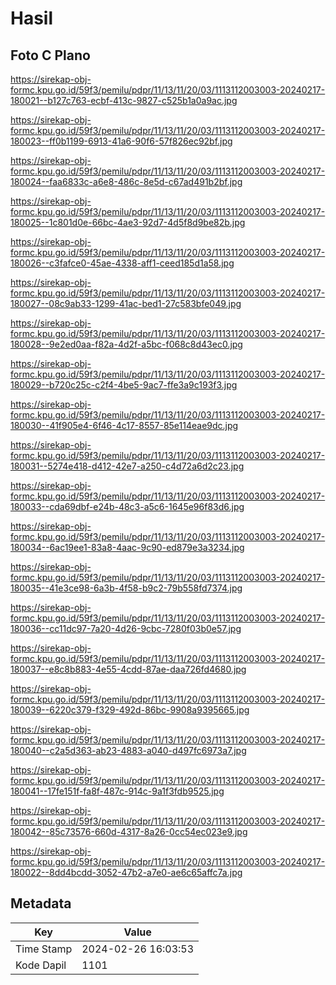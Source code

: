 # Hasil

## Foto C Plano

https://sirekap-obj-formc.kpu.go.id/59f3/pemilu/pdpr/11/13/11/20/03/1113112003003-20240217-180021--b127c763-ecbf-413c-9827-c525b1a0a9ac.jpg

https://sirekap-obj-formc.kpu.go.id/59f3/pemilu/pdpr/11/13/11/20/03/1113112003003-20240217-180023--ff0b1199-6913-41a6-90f6-57f826ec92bf.jpg

https://sirekap-obj-formc.kpu.go.id/59f3/pemilu/pdpr/11/13/11/20/03/1113112003003-20240217-180024--faa6833c-a6e8-486c-8e5d-c67ad491b2bf.jpg

https://sirekap-obj-formc.kpu.go.id/59f3/pemilu/pdpr/11/13/11/20/03/1113112003003-20240217-180025--1c801d0e-66bc-4ae3-92d7-4d5f8d9be82b.jpg

https://sirekap-obj-formc.kpu.go.id/59f3/pemilu/pdpr/11/13/11/20/03/1113112003003-20240217-180026--c3fafce0-45ae-4338-aff1-ceed185d1a58.jpg

https://sirekap-obj-formc.kpu.go.id/59f3/pemilu/pdpr/11/13/11/20/03/1113112003003-20240217-180027--08c9ab33-1299-41ac-bed1-27c583bfe049.jpg

https://sirekap-obj-formc.kpu.go.id/59f3/pemilu/pdpr/11/13/11/20/03/1113112003003-20240217-180028--9e2ed0aa-f82a-4d2f-a5bc-f068c8d43ec0.jpg

https://sirekap-obj-formc.kpu.go.id/59f3/pemilu/pdpr/11/13/11/20/03/1113112003003-20240217-180029--b720c25c-c2f4-4be5-9ac7-ffe3a9c193f3.jpg

https://sirekap-obj-formc.kpu.go.id/59f3/pemilu/pdpr/11/13/11/20/03/1113112003003-20240217-180030--41f905e4-6f46-4c17-8557-85e114eae9dc.jpg

https://sirekap-obj-formc.kpu.go.id/59f3/pemilu/pdpr/11/13/11/20/03/1113112003003-20240217-180031--5274e418-d412-42e7-a250-c4d72a6d2c23.jpg

https://sirekap-obj-formc.kpu.go.id/59f3/pemilu/pdpr/11/13/11/20/03/1113112003003-20240217-180033--cda69dbf-e24b-48c3-a5c6-1645e96f83d6.jpg

https://sirekap-obj-formc.kpu.go.id/59f3/pemilu/pdpr/11/13/11/20/03/1113112003003-20240217-180034--6ac19ee1-83a8-4aac-9c90-ed879e3a3234.jpg

https://sirekap-obj-formc.kpu.go.id/59f3/pemilu/pdpr/11/13/11/20/03/1113112003003-20240217-180035--41e3ce98-6a3b-4f58-b9c2-79b558fd7374.jpg

https://sirekap-obj-formc.kpu.go.id/59f3/pemilu/pdpr/11/13/11/20/03/1113112003003-20240217-180036--cc11dc97-7a20-4d26-9cbc-7280f03b0e57.jpg

https://sirekap-obj-formc.kpu.go.id/59f3/pemilu/pdpr/11/13/11/20/03/1113112003003-20240217-180037--e8c8b883-4e55-4cdd-87ae-daa726fd4680.jpg

https://sirekap-obj-formc.kpu.go.id/59f3/pemilu/pdpr/11/13/11/20/03/1113112003003-20240217-180039--6220c379-f329-492d-86bc-9908a9395665.jpg

https://sirekap-obj-formc.kpu.go.id/59f3/pemilu/pdpr/11/13/11/20/03/1113112003003-20240217-180040--c2a5d363-ab23-4883-a040-d497fc6973a7.jpg

https://sirekap-obj-formc.kpu.go.id/59f3/pemilu/pdpr/11/13/11/20/03/1113112003003-20240217-180041--17fe151f-fa8f-487c-914c-9a1f3fdb9525.jpg

https://sirekap-obj-formc.kpu.go.id/59f3/pemilu/pdpr/11/13/11/20/03/1113112003003-20240217-180042--85c73576-660d-4317-8a26-0cc54ec023e9.jpg

https://sirekap-obj-formc.kpu.go.id/59f3/pemilu/pdpr/11/13/11/20/03/1113112003003-20240217-180022--8dd4bcdd-3052-47b2-a7e0-ae6c65affc7a.jpg


## Metadata

| Key        | Value               |
| ---------- | ------------------- |
| Time Stamp | 2024-02-26 16:03:53 |
| Kode Dapil | 1101                |



